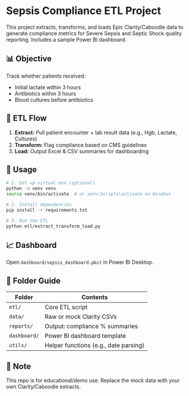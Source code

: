 # Sepsis Compliance ETL Project

This project extracts, transforms, and loads Epic Clarity/Caboodle data to generate compliance metrics for Severe Sepsis and Septic Shock quality reporting. Includes a sample Power BI dashboard.

## 📊 Objective
Track whether patients received:
- Initial lactate within 3 hours
- Antibiotics within 3 hours
- Blood cultures before antibiotics

## 🔁 ETL Flow

1. **Extract:** Pull patient encounter + lab result data (e.g., Hgb, Lactate, Cultures)
2. **Transform:** Flag compliance based on CMS guidelines
3. **Load:** Output Excel & CSV summaries for dashboarding

## 🚀 Usage

```bash
# 1. Set up virtual env (optional)
python -m venv venv
source venv/bin/activate  # or venv\Scripts\activate on Windows

# 2. Install dependencies
pip install -r requirements.txt

# 3. Run the ETL
python etl/extract_transform_load.py
```

## 📈 Dashboard

Open `dashboard/sepsis_dashboard.pbit` in Power BI Desktop.

## 📂 Folder Guide

| Folder     | Contents                            |
|------------|-------------------------------------|
| `etl/`     | Core ETL script                     |
| `data/`    | Raw or mock Clarity CSVs            |
| `reports/` | Output: compliance % summaries      |
| `dashboard/`| Power BI dashboard template        |
| `utils/`   | Helper functions (e.g., date parsing)|

## 📌 Note

This repo is for educational/demo use. Replace the mock data with your own Clarity/Caboodle extracts.
